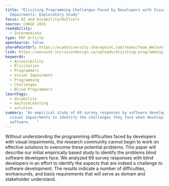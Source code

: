 ```yaml
---
title: "Eliciting Programming Challenges Faced by Developers with Visual
  Impairments: Exploratory Study"
focus: AI and Disability/Outliers
source: CHASE 2016
readability:
  - Intermediate
type: PDF Article
openSource: false
sharePointUrl: https://ocaduniversity.sharepoint.com/teams/Team_WeCount/Shared%20Documents/Resources%20and%20Tools/Literature%20(curated)/Eliciting%20Programming%20Challenges%20Faced%20by%20Developers%20with%20Visual%20Impairments_Exploratory%20Study.pdf
link: https://wecount.inclusivedesign.ca/uploads/eliciting-programming-challenges-faced-by-developers-with-visual-impairments_exploratory-study.pdf
keywords:
  - Accessibility
  - Elicitation
  - Programmers
  - Visual Impairment
  - Programming
  - Challenges
  - Blind Programmers
learnTags:
  - disability
  - machineLearning
  - solution
summary: "An empirical study of 69 survey responses by software developers with
  visual impairments to identify the challenges they face when developing
  software.   "
---
```

Without understanding the programming difficulties faced by developers with visual impairments, the research community cannot begin to work on effective solutions to overcome these potential problems. This paper will describe our initial empirically based study to identify the problems blind software developers face. We analyzed 69 survey responses with blind developers in an effort to identify the aspects that are indeed a challenge to software development. The results indicate a number of difficulties, workarounds, and basis requirements that will serve as domain and stakeholder understand.
